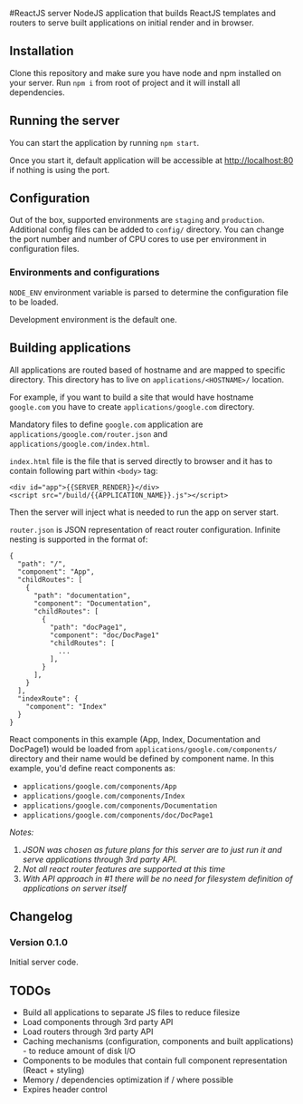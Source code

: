 #ReactJS server
NodeJS application that builds ReactJS templates and routers to serve built applications on initial render 
and in browser.

## Installation
Clone this repository and make sure you have node and npm installed on your server.
Run `npm i` from root of project and it will install all dependencies.

## Running the server
You can start the application by running `npm start`.

Once you start it, default application will be accessible at [http://localhost:80](http://localhost:80) if nothing is 
using the port.

## Configuration
Out of the box, supported environments are `staging` and `production`. Additional config files can be added to 
`config/` directory. You can change the port number and number of CPU cores to use per environment in configuration files.

### Environments and configurations
`NODE_ENV` environment variable is parsed to determine the configuration file to be loaded. 

Development environment is the default one.

## Building applications
All applications are routed based of hostname and are mapped to specific directory. This directory has to live on 
`applications/<HOSTNAME>/` location.

For example, if you want to build a site that would have hostname `google.com` you have to create 
`applications/google.com` directory.

Mandatory files to define `google.com` application are `applications/google.com/router.json` and 
`applications/google.com/index.html`.

`index.html` file is the file that is served directly to browser and it has to contain following part within `<body>`
tag:
```
<div id="app">{{SERVER_RENDER}}</div>
<script src="/build/{{APPLICATION_NAME}}.js"></script>
```
Then the server will inject what is needed to run the app on server start.

`router.json` is JSON representation of react router configuration. Infinite nesting is supported in the format of:
```
{
  "path": "/",
  "component": "App",
  "childRoutes": [
    {
      "path": "documentation",
      "component": "Documentation",
      "childRoutes": [
        {
          "path": "docPage1",
          "component": "doc/DocPage1"
          "childRoutes": [
            ...
          ],
        }
      ],
    }
  ],
  "indexRoute": {
    "component": "Index"
  }
}
```

React components in this example (App, Index, Documentation and DocPage1) would be loaded from 
`applications/google.com/components/` directory and their name would be defined by component name. In this example, 
you'd define react components as:
  - `applications/google.com/components/App`
  - `applications/google.com/components/Index`
  - `applications/google.com/components/Documentation`
  - `applications/google.com/components/doc/DocPage1`

*Notes:*
  1. *JSON was chosen as future plans for this server are to just run it and serve applications through 3rd party API.*
  2. *Not all react router features are supported at this time*
  3. *With API approach in #1 there will be no need for filesystem definition of applications on server itself* 

## Changelog
### Version 0.1.0
Initial server code.

## TODOs
 - Build all applications to separate JS files to reduce filesize
 - Load components through 3rd party API
 - Load routers through 3rd party API
 - Caching mechanisms (configuration, components and built applications) - to reduce amount of disk I/O
 - Components to be modules that contain full component representation (React + styling)
 - Memory / dependencies optimization if / where possible
 - Expires header control